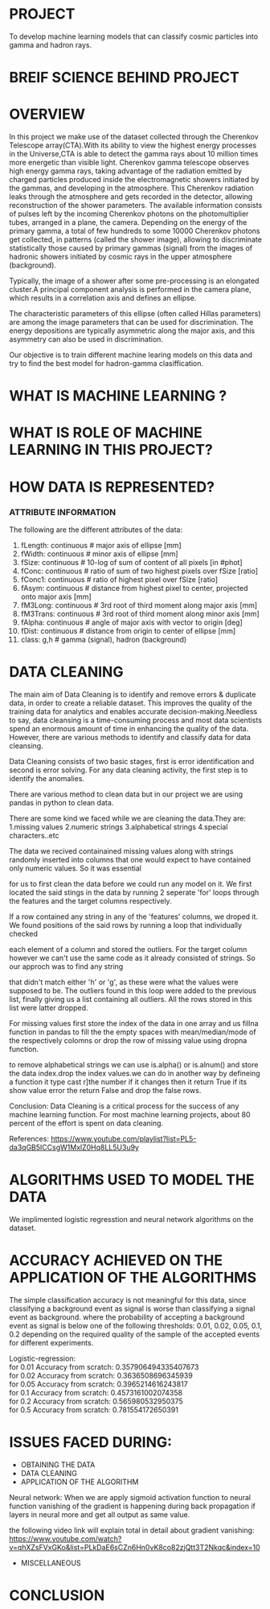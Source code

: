 # PROJECT 
To develop machine learning models that can classify cosmic particles into gamma and hadron rays.

# BREIF SCIENCE BEHIND PROJECT

# OVERVIEW

In this project we make use of the dataset collected through the Cherenkov Telescope array(CTA).With its ability to view the highest 
energy processes in the Universe,CTA is able to detect the gamma rays about 10 million times more energetic than visible light.
Cherenkov gamma telescope observes high energy gamma rays, taking advantage of the radiation emitted by charged particles produced inside 
the electromagnetic showers initiated by the gammas, and developing in the atmosphere. This Cherenkov radiation  leaks through the 
atmosphere and gets recorded in the detector, allowing reconstruction of the shower parameters. The available information consists of 
pulses left by the incoming Cherenkov photons on the photomultiplier tubes, arranged in a plane, the camera. Depending on the energy of 
the primary gamma, a total of few hundreds to some 10000 Cherenkov photons get collected, in patterns (called the shower image), allowing 
to discriminate statistically those caused by primary gammas (signal) from the images of hadronic showers initiated by cosmic rays in the 
upper atmosphere (background).

Typically, the image of a shower after some pre-processing is an elongated cluster.A principal component analysis is performed in the camera plane, which results in a correlation axis and defines an ellipse.

The characteristic parameters of this ellipse (often called Hillas parameters) are among the image parameters that can be used for 
discrimination. The energy depositions are typically asymmetric along the major axis, and this asymmetry can also be used in discrimination.

Our objective is to train different machine learing models on this data and try to find the best model for hadron-gamma clasiffication.

# WHAT IS MACHINE LEARNING ?

# WHAT IS ROLE OF MACHINE LEARNING IN THIS PROJECT?

# HOW DATA IS REPRESENTED?
 
### ATTRIBUTE INFORMATION

The following are the different attributes of the data:

1. fLength: continuous # major axis of ellipse [mm]
2. fWidth: continuous # minor axis of ellipse [mm]
3. fSize: continuous # 10-log of sum of content of all pixels [in #phot]
4. fConc: continuous # ratio of sum of two highest pixels over fSize [ratio]
5. fConc1: continuous # ratio of highest pixel over fSize [ratio]
6. fAsym: continuous # distance from highest pixel to center, projected onto major axis [mm]
7. fM3Long: continuous # 3rd root of third moment along major axis [mm]
8. fM3Trans: continuous # 3rd root of third moment along minor axis [mm]
9. fAlpha: continuous # angle of major axis with vector to origin [deg]
10. fDist: continuous # distance from origin to center of ellipse [mm]
11. class: g,h # gamma (signal), hadron (background) 

# DATA CLEANING 
The main aim of Data Cleaning is to identify and remove errors & duplicate data, in order to create a reliable dataset. This improves the quality of the training data for analytics and enables accurate decision-making.Needless to say, data cleansing is a time-consuming process and most data scientists spend an enormous amount of time in enhancing the quality of the data. However, there are various methods to identify and classify data for data cleansing.

Data Cleaning consists of two basic stages, first is error identification and second is error solving. For any data cleaning activity, the first step is to identify the anomalies.

There are various method to clean data but in our project we are using pandas in python to clean data.

There are some kind we faced while we are cleaning the data.They are:
1.missing values
2.numeric strings
3.alphabetical strings
4.special characters..etc

The data we recived containained missing values along with strings randomly inserted into columns that one would expect to have contained only numeric values. So it was essential 

for us to first clean the data before we could run any model on it. We first located the said stings in the data by running 2 seperate 'for' loops through the features and the target columns respectively. 

If a row contained any string in any of the 'features' columns, we droped it. We found positions of the said rows by running a loop that individually checked 

each element of a column and stored the outliers. For the target column however we can't use the same code as it already consisted of strings. So our approch was to find any string 

that didn't match either 'h' or 'g', as these were what the values were supposed to be. The outliers found in this loop were added to the previous list, finally giving us a list containing all outliers. All the rows stored in this list were latter dropped.

For missing values first store the index of the data in one array and us fillna function in pandas to fill the the empty spaces with mean/median/mode of the respectively colomns or drop the row of missing value using dropna function.

to remove alphabetical strings we can use is.alpha() or is.alnum() and store the data index.drop the index values.we can do in another way by defineing a function it type cast r]the number if it changes then it return True if its show value error the return False and drop the false rows.
 
Conclusion:
Data Cleaning is a critical process for the success of any machine learning function. For most machine learning projects, about 80 percent of the effort is spent on data cleaning. 

References:
https://www.youtube.com/playlist?list=PL5-da3qGB5ICCsgW1MxlZ0Hq8LL5U3u9y

# ALGORITHMS USED TO MODEL THE DATA
We implimented logistic regresstion and neural network algorithms on the dataset.

# ACCURACY ACHIEVED ON THE APPLICATION OF THE ALGORITHMS
The simple classification accuracy is not meaningful for this data, since classifying a background event as signal is worse than classifying a signal event as background. where the probability of accepting a background event as signal is below one of the following thresholds: 0.01, 0.02, 0.05, 0.1, 0.2 depending on the required quality of the sample of the accepted events for different experiments.

Logistic-regression:\
for 0.01 Accuracy from scratch: 0.357906494335407673\
for 0.02 Accuracy from scratch: 0.3636508696345939\
for 0.05 Accuracy from scratch: 0.3965214616243817\
for 0.1 Accuracy from scratch: 0.4573161002074358\
for 0.2 Accuracy from scratch: 0.565980532950375\
for 0.5 Accuracy from scratch: 0.781554172650391
# ISSUES FACED DURING:
* OBTAINING THE DATA
* DATA CLEANING
* APPLICATION OF THE ALGORITHM

Neural network:
When we are apply sigmoid activation function to neural function vanishing of the gradient is happening during back propagation if layers in neural more and get all output as same value.

the following video link will explain total in detail about gradient vanishing:
https://www.youtube.com/watch?v=qhXZsFVxGKo&list=PLkDaE6sCZn6Hn0vK8co82zjQtt3T2Nkqc&index=10

* MISCELLANEOUS

# CONCLUSION
